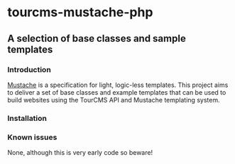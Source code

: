 # tourcms-mustache-php

## A selection of base classes and sample templates 

### Introduction

[Mustache](http://mustache.github.com/) is a specification for light, logic-less templates. 
This project aims to deliver a set of base classes and example templates that can be used to build websites using the TourCMS API and Mustache templating system.

### Installation



### Known issues

None, although this is very early code so beware!